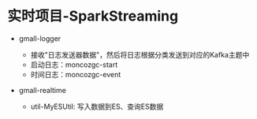 # 实时项目-SparkStreaming

- gmall-logger
   - 接收"日志发送器数据"，然后将日志根据分类发送到对应的Kafka主题中
   - 启动日志：moncozgc-start
   - 时间日志：moncozgc-event
   
- gmall-realtime
   -  util-MyESUtil: 写入数据到ES、查询ES数据